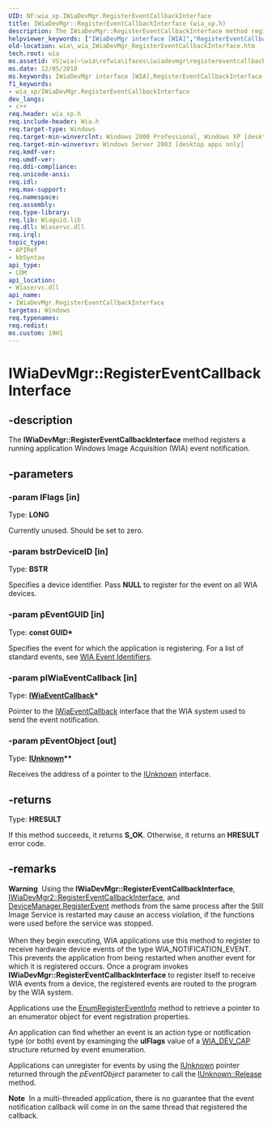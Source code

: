 ```yaml
---
UID: NF:wia_xp.IWiaDevMgr.RegisterEventCallbackInterface
title: IWiaDevMgr::RegisterEventCallbackInterface (wia_xp.h)
description: The IWiaDevMgr::RegisterEventCallbackInterface method registers a running application Windows Image Acquisition (WIA) event notification.
helpviewer_keywords: ["IWiaDevMgr interface [WIA]","RegisterEventCallbackInterface method","IWiaDevMgr.RegisterEventCallbackInterface","IWiaDevMgr::RegisterEventCallbackInterface","RegisterEventCallbackInterface","RegisterEventCallbackInterface method [WIA]","RegisterEventCallbackInterface method [WIA]","IWiaDevMgr interface","_wia_IWiaDevMgr_RegisterEventCallbackInterface","wia._wia_IWiaDevMgr_RegisterEventCallbackInterface","wia_xp/IWiaDevMgr::RegisterEventCallbackInterface"]
old-location: wia\_wia_IWiaDevMgr_RegisterEventCallbackInterface.htm
tech.root: wia
ms.assetid: VS|wia|~\wia\refwia\ifaces\iwiadevmgr\registereventcallbackinterface.htm
ms.date: 12/05/2018
ms.keywords: IWiaDevMgr interface [WIA],RegisterEventCallbackInterface method, IWiaDevMgr.RegisterEventCallbackInterface, IWiaDevMgr::RegisterEventCallbackInterface, RegisterEventCallbackInterface, RegisterEventCallbackInterface method [WIA], RegisterEventCallbackInterface method [WIA],IWiaDevMgr interface, _wia_IWiaDevMgr_RegisterEventCallbackInterface, wia._wia_IWiaDevMgr_RegisterEventCallbackInterface, wia_xp/IWiaDevMgr::RegisterEventCallbackInterface
f1_keywords:
- wia_xp/IWiaDevMgr.RegisterEventCallbackInterface
dev_langs:
- c++
req.header: wia_xp.h
req.include-header: Wia.h
req.target-type: Windows
req.target-min-winverclnt: Windows 2000 Professional, Windows XP [desktop apps only]
req.target-min-winversvr: Windows Server 2003 [desktop apps only]
req.kmdf-ver: 
req.umdf-ver: 
req.ddi-compliance: 
req.unicode-ansi: 
req.idl: 
req.max-support: 
req.namespace: 
req.assembly: 
req.type-library: 
req.lib: Wiaguid.lib
req.dll: Wiaservc.dll
req.irql: 
topic_type:
- APIRef
- kbSyntax
api_type:
- COM
api_location:
- Wiaservc.dll
api_name:
- IWiaDevMgr.RegisterEventCallbackInterface
targetos: Windows
req.typenames: 
req.redist: 
ms.custom: 19H1
---
```


# IWiaDevMgr::RegisterEventCallbackInterface


## -description


The <b>IWiaDevMgr::RegisterEventCallbackInterface</b> method registers a running application Windows Image Acquisition (WIA) event notification.


## -parameters




### -param lFlags [in]

Type: <b>LONG</b>

Currently unused. Should be set to zero.


### -param bstrDeviceID [in]

Type: <b>BSTR</b>

Specifies a device identifier. Pass <b>NULL</b> to register for the event on all WIA devices.


### -param pEventGUID [in]

Type: <b>const GUID*</b>

Specifies the event for which the application is registering. For a list of standard events, see <a href="https://docs.microsoft.com/windows/desktop/wia/-wia-wia-event-identifiers">WIA Event Identifiers</a>.


### -param pIWiaEventCallback [in]

Type: <b><a href="https://docs.microsoft.com/windows/desktop/api/wia_xp/nn-wia_xp-iwiaeventcallback">IWiaEventCallback</a>*</b>

Pointer to the <a href="https://docs.microsoft.com/windows/desktop/api/wia_xp/nn-wia_xp-iwiaeventcallback">IWiaEventCallback</a> interface that the WIA system used to send the event notification.


### -param pEventObject [out]

Type: <b><a href="https://docs.microsoft.com/windows/desktop/api/unknwn/nn-unknwn-iunknown">IUnknown</a>**</b>

Receives the address of a pointer to the <a href="https://docs.microsoft.com/windows/desktop/api/unknwn/nn-unknwn-iunknown">IUnknown</a> interface.


## -returns



Type: <b>HRESULT</b>

If this method succeeds, it returns <b xmlns:loc="http://microsoft.com/wdcml/l10n">S_OK</b>. Otherwise, it returns an <b xmlns:loc="http://microsoft.com/wdcml/l10n">HRESULT</b> error code.




## -remarks



<div class="alert"><b>Warning</b>  Using the <b>IWiaDevMgr::RegisterEventCallbackInterface</b>, <a href="https://docs.microsoft.com/windows/desktop/wia/-wia-iwiadevmgr2-registereventcallbackinterface">IWiaDevMgr2::RegisterEventCallbackInterface</a>, and <a href="https://docs.microsoft.com/previous-versions/windows/desktop/wiaaut/-wiaaut-idevicemanager-registerevent">DeviceManager.RegisterEvent</a> methods from the same process after the Still Image Service is restarted may cause an access violation, if the functions were used before the service was stopped.</div>
<div> </div>
When they begin executing, WIA applications use this method to register to receive hardware device events of the type WIA_NOTIFICATION_EVENT. This prevents the application from being restarted when another event for which it is registered occurs. Once a program invokes <b>IWiaDevMgr::RegisterEventCallbackInterface</b> to register itself to receive WIA events from a device, the registered events are routed to the program by the WIA system. 

Applications use the <a href="https://docs.microsoft.com/windows/desktop/api/wia_xp/nf-wia_xp-iwiaitem-enumregistereventinfo">EnumRegisterEventInfo</a> method to retrieve a pointer to an enumerator object for event registration properties.

An application can find whether an event is an action type or notification type (or both) event by examinging the <b>ulFlags</b> value of a <a href="https://docs.microsoft.com/windows/desktop/api/wia_xp/ns-wia_xp-wia_dev_cap">WIA_DEV_CAP</a> structure returned by event enumeration.

Applications can unregister for events by using the <a href="https://docs.microsoft.com/windows/desktop/api/unknwn/nn-unknwn-iunknown">IUnknown</a> pointer returned through the <i>pEventObject</i>  parameter to call the <a href="https://docs.microsoft.com/windows/desktop/api/unknwn/nf-unknwn-iunknown-release">IUnknown::Release</a> method.

<div class="alert"><b>Note</b>  In a multi-threaded application, there is no guarantee that the event notification callback will come in on the same thread that registered the callback.</div>
<div> </div>


